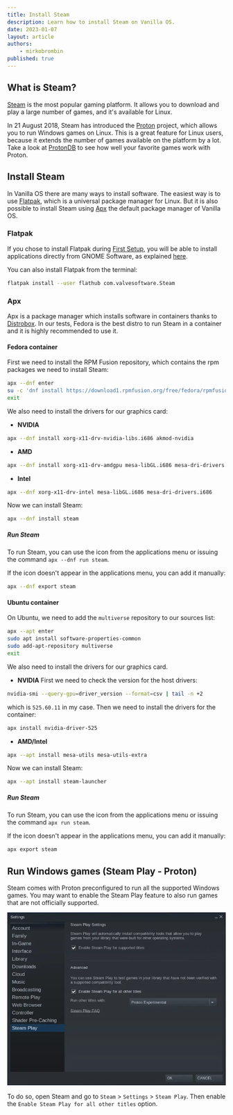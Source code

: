 ```yaml
---
title: Install Steam
description: Learn how to install Steam on Vanilla OS.
date: 2023-01-07
layout: article
authors: 
    - mirkobrombin
published: true
---
```


## What is Steam?

[Steam](https://steampowered.com) is the most popular gaming platform. It allows
you to download and play a large number of games, and it's available for Linux.

In 21 August 2018, Steam has introduced the [Proton](https://github.com/ValveSoftware/Proton)
project, which allows you to run Windows games on Linux. This is a great feature
for Linux users, because it extends the number of games available on the platform
by a lot. Take a look at [ProtonDB](https://www.protondb.com) to see how well
your favorite games work with Proton.

## Install Steam

In Vanilla OS there are many ways to install software. The easiest way is to use
[Flatpak](https://flatpak.org), which is a universal package manager for Linux.
But it is also possible to install Steam using [Apx](https://documentation.vanillaos.org/docs/apx/)
the default package manager of Vanilla OS.

### Flatpak

If you chose to install Flatpak during [First Setup](https://handbook.vanillaos.org/2022/11/18/first-setup.html), 
you will be able to install applications directly from GNOME Software, as 
explained [here](https://handbook.vanillaos.org/2022/12/09/install-flatpaks.html#title3).

You can also install Flatpak from the terminal:

```bash
flatpak install --user flathub com.valvesoftware.Steam
```

### Apx

Apx is a package manager which installs software in containers thanks to
[Distrobox](https://github.com/89luca89/distrobox). In our tests, Fedora is the
best distro to run Steam in a container and it is highly recommended to use it.

#### Fedora container

First we need to install the RPM Fusion repository, which contains the rpm
packages we need to install Steam:

```bash
apx --dnf enter
su -c 'dnf install https://download1.rpmfusion.org/free/fedora/rpmfusion-free-release-$(rpm -E %fedora).noarch.rpm https://download1.rpmfusion.org/nonfree/fedora/rpmfusion-nonfree-release-$(rpm -E %fedora).noarch.rpm'
exit
```

We also need to install the drivers for our graphics card:

- **NVIDIA**

```bash
apx --dnf install xorg-x11-drv-nvidia-libs.i686 akmod-nvidia
```

- **AMD**

```bash
apx --dnf install xorg-x11-drv-amdgpu mesa-libGL.i686 mesa-dri-drivers.i686
```

- **Intel**

```bash
apx --dnf xorg-x11-drv-intel mesa-libGL.i686 mesa-dri-drivers.i686
```

Now we can install Steam:

```bash
apx --dnf install steam
```

##### Run Steam

To run Steam, you can use the icon from the applications menu or issuing the 
command `apx --dnf run steam`.

If the icon doesn't appear in the applications menu, you can add it manually:

```bash
apx --dnf export steam
```

#### Ubuntu container

On Ubuntu, we need to add the `multiverse` repository to our sources list:

```bash
apx --apt enter
sudo apt install software-properties-common
sudo add-apt-repository multiverse
exit
```

We also need to install the drivers for our graphics card.

- **NVIDIA**
First we need to check the version for the host drivers:

```bash
nvidia-smi --query-gpu=driver_version --format=csv | tail -n +2
```

which is `525.60.11` in my case. Then we need to install the drivers for the container:

```bash
apx install nvidia-driver-525
```

- **AMD/Intel**

```bash
apx --apt install mesa-utils mesa-utils-extra
```

Now we can install Steam:

```bash
apx --apt install steam-launcher
```

##### Run Steam

To run Steam, you can use the icon from the applications menu or issuing the 
command `apx run steam`.

If the icon doesn't appear in the applications menu, you can add it manually:

```bash
apx export steam
```

## Run Windows games (Steam Play - Proton)

Steam comes with Proton preconfigured to run all the supported Windows games. 
You may want to enable the Steam Play feature to also run games that are not
officially supported. 

![Steam Play](/assets/uploads/steam-play.webp)

To do so, open Steam and go to `Steam` > `Settings` > `Steam Play`. Then enable 
the `Enable Steam Play for all other titles` option.
